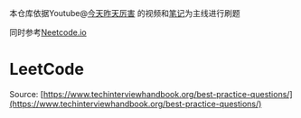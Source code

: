 本仓库依据Youtube@[今天昨天厉害](https://www.youtube.com/c/%E4%BB%8A%E5%A4%A9%E6%AF%94%E6%98%A8%E5%A4%A9%E5%8E%B2%E5%AE%B3) 的视频和[笔记](https://better-than-yesterday.notion.site/better-than-yesterday/Shen-aka-42ef3d56215b42d38908b05c1bf7a927)为主线进行刷题

同时参考[Neetcode.io](https://github.com/neetcode-gh/leetcode)

# LeetCode

Source: [https://www.techinterviewhandbook.org/best-practice-questions/](https://www.techinterviewhandbook.org/best-practice-questions/)
